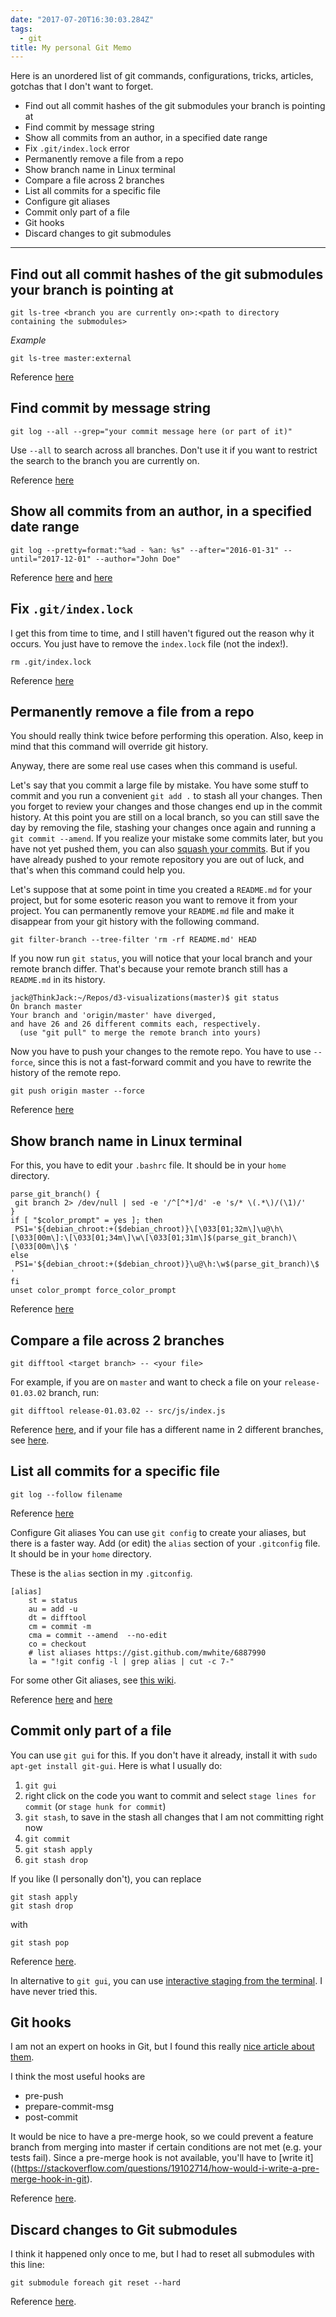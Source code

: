 ```yaml
---
date: "2017-07-20T16:30:03.284Z"
tags:
  - git
title: My personal Git Memo
---
```


Here is an unordered list of git commands, configurations, tricks, articles, gotchas that I don't want to forget.

* Find out all commit hashes of the git submodules your branch is pointing at
* Find commit by message string
* Show all commits from an author, in a specified date range
* Fix `.git/index.lock` error
* Permanently remove a file from a repo
* Show branch name in Linux terminal
* Compare a file across 2 branches
* List all commits for a specific file
* Configure git aliases
* Commit only part of a file
* Git hooks
* Discard changes to git submodules

---

## Find out all commit hashes of the git submodules your branch is pointing at

```shell
git ls-tree <branch you are currently on>:<path to directory containing the submodules>
```

_Example_

```shell
git ls-tree master:external
```

Reference [here](https://stackoverflow.com/a/5033973)

## Find commit by message string

```shell
git log --all --grep="your commit message here (or part of it)"
```

Use `--all` to search across all branches. Don't use it if you want to restrict the search to the branch you are currently on.

Reference [here](https://stackoverflow.com/a/7124949)

## Show all commits from an author, in a specified date range

```shell
git log --pretty=format:"%ad - %an: %s" --after="2016-01-31" --until="2017-12-01" --author="John Doe"
```

Reference [here](https://stackoverflow.com/a/42795304/3036129) and [here](https://git-scm.com/book/it/v2/Git-Basics-Viewing-the-Commit-History)

## Fix `.git/index.lock`

I get this from time to time, and I still haven't figured out the reason why it occurs.
You just have to remove the `index.lock` file (not the index!).

```shell
rm .git/index.lock
```

Reference [here](https://thoughtbot.com/blog/how-to-fix-rm-f-git-index)

## Permanently remove a file from a repo

You should really think twice before performing this operation. Also, keep in mind that this command will override git history.

Anyway, there are some real use cases when this command is useful.

Let's say that you commit a large file by mistake. You have some stuff to commit and you run a convenient `git add .` to stash all your changes. Then you forget to review your changes and those changes end up in the commit history. At this point you are still on a local branch, so you can still save the day by removing the file, stashing your changes once again and running a `git commit --amend`. If you realize your mistake some commits later, but you have not yet pushed them, you can also [squash your commits](https://www.giacomodebidda.com/squashing-git-commits/). But if you have already pushed to your remote repository you are out of luck, and that's when this command could help you.

Let's suppose that at some point in time you created a `README.md` for your project, but for some esoteric reason you want to remove it from your project. You can permanently remove your `README.md` file and make it disappear from your git history with the following command.

```shell
git filter-branch --tree-filter 'rm -rf README.md' HEAD
```

If you now run `git status`, you will notice that your local branch and your remote branch differ. That's because your remote branch still has a `README.md` in its history.

```shell
jack@ThinkJack:~/Repos/d3-visualizations(master)$ git status
On branch master
Your branch and 'origin/master' have diverged,
and have 26 and 26 different commits each, respectively.
  (use "git pull" to merge the remote branch into yours)
```

Now you have to push your changes to the remote repo. You have to use `--force`, since this is not a fast-forward commit and you have to rewrite the history of the remote repo.

```shell
git push origin master --force
```

Reference [here](https://dalibornasevic.com/posts/2-permanently-remove-files-and-folders-from-a-git-repository)

## Show branch name in Linux terminal

For this, you have to edit your `.bashrc` file. It should be in your `home` directory.

```shell
parse_git_branch() {
 git branch 2> /dev/null | sed -e '/^[^*]/d' -e 's/* \(.*\)/(\1)/'
}
if [ "$color_prompt" = yes ]; then
 PS1='${debian_chroot:+($debian_chroot)}\[\033[01;32m\]\u@\h\[\033[00m\]:\[\033[01;34m\]\w\[\033[01;31m\]$(parse_git_branch)\[\033[00m\]\$ '
else
 PS1='${debian_chroot:+($debian_chroot)}\u@\h:\w$(parse_git_branch)\$ '
fi
unset color_prompt force_color_prompt
```

Reference [here](https://www.leaseweb.com/labs/2013/08/git-tip-show-your-branch-name-on-the-linux-prompt/)

## Compare a file across 2 branches

```shell
git difftool <target branch> -- <your file>
```

For example, if you are on `master` and want to check a file on your `release-01.03.02` branch, run:

```shell
git difftool release-01.03.02 -- src/js/index.js
```

Reference [here](https://stackoverflow.com/a/4099805/3036129), and if your file has a different name in 2 different branches, see [here](https://stackoverflow.com/a/8131164/3036129).

## List all commits for a specific file

```shell
git log --follow filename
```

Reference [here](https://stackoverflow.com/a/8808453/3036129)

Configure Git aliases
You can use `git config` to create your aliases, but there is a faster way.
Add (or edit) the `alias` section of your `.gitconfig` file. It should be in your `home` directory.

These is the `alias` section in my `.gitconfig`.

```shell
[alias]
    st = status
    au = add -u
    dt = difftool
    cm = commit -m
    cma = commit --amend  --no-edit
    co = checkout
    # list aliases https://gist.github.com/mwhite/6887990
    la = "!git config -l | grep alias | cut -c 7-"
```

For some other Git aliases, see [this wiki](https://git.wiki.kernel.org/index.php/Aliases).

Reference [here](https://gist.github.com/mwhite/6887990) and [here](https://git-scm.com/book/it/v2/Git-Basics-Git-Aliases)

## Commit only part of a file

You can use `git gui` for this. If you don't have it already, install it with `sudo apt-get install git-gui`. Here is what I usually do:

1.  `git gui`
2.  right click on the code you want to commit and select `stage lines for commit` (or `stage hunk for commit`)
3.  `git stash`, to save in the stash all changes that I am not committing right now
4.  `git commit`
5.  `git stash apply`
6.  `git stash drop`

If you like (I personally don't), you can replace

```shell
git stash apply
git stash drop
```

with

```shell
git stash pop
```

Reference [here](https://stackoverflow.com/a/16137932).

In alternative to `git gui`, you can use [interactive staging from the terminal](https://git-scm.com/book/en/v2/Git-Tools-Interactive-Staging). I have never tried this.

## Git hooks

I am not an expert on hooks in Git, but I found this really [nice article about them](https://blog.ittybittyapps.com/blog/2013/09/03/git-pre-push/).

I think the most useful hooks are

* pre-push
* prepare-commit-msg
* post-commit

It would be nice to have a pre-merge hook, so we could prevent a feature branch from merging into master if certain conditions are not met (e.g. your tests fail). Since a pre-merge hook is not available, you'll have to [write it]((https://stackoverflow.com/questions/19102714/how-would-i-write-a-pre-merge-hook-in-git).

Reference [here](https://www.atlassian.com/git/tutorials/git-hooks).

## Discard changes to Git submodules

I think it happened only once to me, but I had to reset all submodules with this line:

```shell
git submodule foreach git reset --hard
```

Reference [here](https://kalyanchakravarthy.net/blog/git-discard-submodule-changes/).
